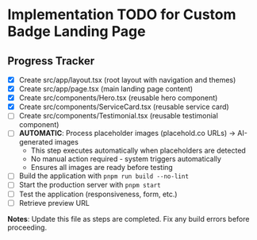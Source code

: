 # Implementation TODO for Custom Badge Landing Page

## Progress Tracker
- [x] Create src/app/layout.tsx (root layout with navigation and themes)
- [x] Create src/app/page.tsx (main landing page content)
- [x] Create src/components/Hero.tsx (reusable hero component)
- [x] Create src/components/ServiceCard.tsx (reusable service card)
- [ ] Create src/components/Testimonial.tsx (reusable testimonial component)
- [ ] **AUTOMATIC**: Process placeholder images (placehold.co URLs) → AI-generated images
  - This step executes automatically when placeholders are detected
  - No manual action required - system triggers automatically
  - Ensures all images are ready before testing
- [ ] Build the application with `pnpm run build --no-lint`
- [ ] Start the production server with `pnpm start`
- [ ] Test the application (responsiveness, form, etc.)
- [ ] Retrieve preview URL

**Notes**: Update this file as steps are completed. Fix any build errors before proceeding.